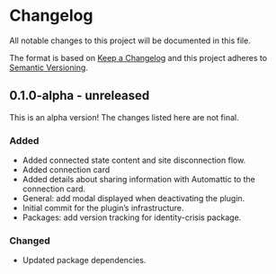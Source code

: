 # Changelog

All notable changes to this project will be documented in this file.

The format is based on [Keep a Changelog](https://keepachangelog.com/en/1.0.0/)
and this project adheres to [Semantic Versioning](https://semver.org/spec/v2.0.0.html).

## 0.1.0-alpha - unreleased

This is an alpha version! The changes listed here are not final.

### Added
- Added connected state content and site disconnection flow.
- Added connection card
- Added details about sharing information with Automattic to the connection card.
- General: add modal displayed when deactivating the plugin.
- Initial commit for the plugin’s infrastructure.
- Packages: add version tracking for identity-crisis package.

### Changed
- Updated package dependencies.
